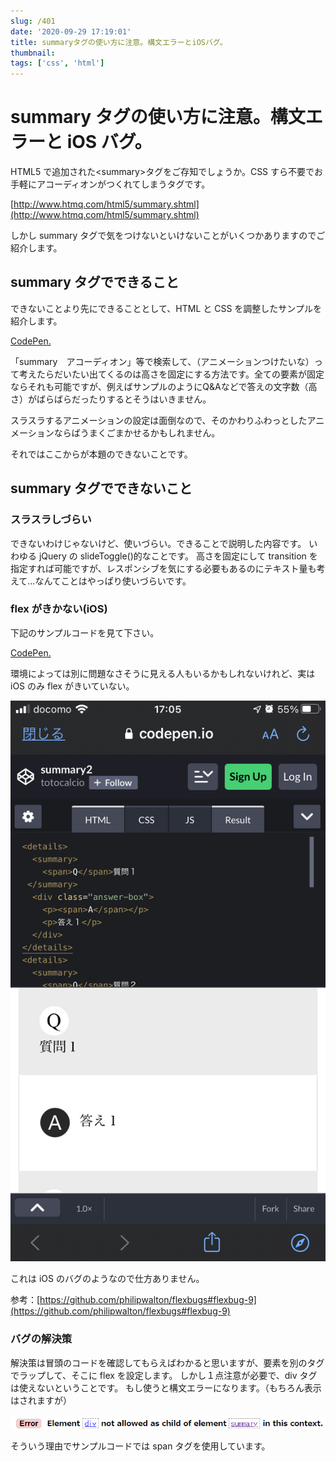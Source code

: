```yaml
---
slug: /401
date: '2020-09-29 17:19:01'
title: summaryタグの使い方に注意。構文エラーとiOSバグ。
thumbnail:
tags: ['css', 'html']
---
```


# summary タグの使い方に注意。構文エラーと iOS バグ。

HTML5 で追加された\<summary\>タグをご存知でしょうか。CSS すら不要でお手軽にアコーディオンがつくれてしまうタグです。

[http://www.htmq.com/html5/summary.shtml](http://www.htmq.com/html5/summary.shtml)

しかし summary タグで気をつけないといけないことがいくつかありますのでご紹介します。

## summary タグでできること

できないことより先にできることとして、HTML と CSS を調整したサンプルを紹介します。

[CodePen.](https://codepen.io/totocalcio/pen/abNXMVz)

「summary　アコーディオン」等で検索して、（アニメーションつけたいな）って考えたらだいたい出てくるのは高さを固定にする方法です。全ての要素が固定ならそれも可能ですが、例えばサンプルのようにQ&Aなどで答えの文字数（高さ）がばらばらだったりするとそうはいきません。

スラスラするアニメーションの設定は面倒なので、そのかわりふわっとしたアニメーションならばうまくごまかせるかもしれません。

それではここからが本題のできないことです。

## summary タグでできないこと

### スラスラしづらい

できないわけじゃないけど、使いづらい。できることで説明した内容です。
いわゆる jQuery の slideToggle()的なことです。
高さを固定にして transition を指定すれば可能ですが、レスポンシブを気にする必要もあるのにテキスト量も考えて...なんてことはやっぱり使いづらいです。

### flex がきかない(iOS)

下記のサンプルコードを見て下さい。

[CodePen.](https://codepen.io/totocalcio/pen/WNwWqdZ)

環境によっては別に問題なさそうに見える人もいるかもしれないけれど、実は iOS のみ flex がきいていない。

![image](../../../../images/2020/09/IMG_1785.png)

これは iOS のバグのようなので仕方ありません。

参考：[https://github.com/philipwalton/flexbugs#flexbug-9](https://github.com/philipwalton/flexbugs#flexbug-9)

### バグの解決策

解決策は冒頭のコードを確認してもらえばわかると思いますが、要素を別のタグでラップして、そこに flex を設定します。
しかし１点注意が必要で、div タグは使えないということです。
もし使うと構文エラーになります。（もちろん表示はされますが）

![image](../../../../images/2020/09/image-18.png)

そういう理由でサンプルコードでは span タグを使用しています。
